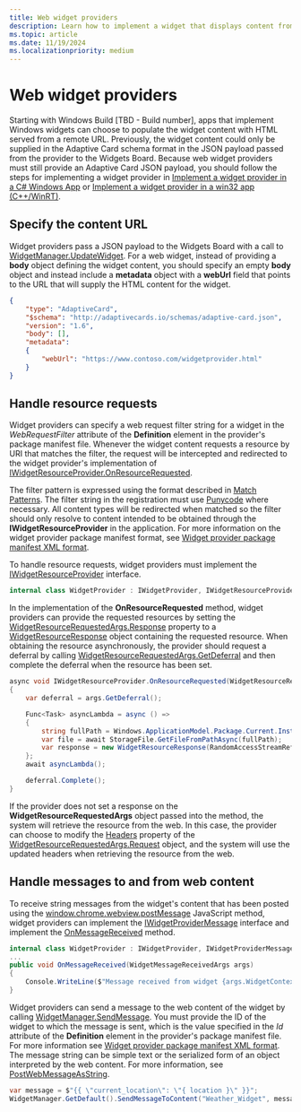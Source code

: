 ```yaml
---
title: Web widget providers
description: Learn how to implement a widget that displays content from a web source 
ms.topic: article
ms.date: 11/19/2024
ms.localizationpriority: medium
---
```


# Web widget providers

Starting with Windows Build [TBD - Build number], apps that implement Windows widgets can choose to populate the widget content with HTML served from a remote URL. Previously, the widget content could only be supplied in the Adaptive Card schema format in the JSON payload passed from the provider to the Widgets Board. Because web widget providers must still provide an Adaptive Card JSON payload, you should follow the steps for implementing a widget provider in [Implement a widget provider in a C# Windows App](implement-widget-provider-cs.md) or [Implement a widget provider in a win32 app (C++/WinRT)](implement-widget-provider-win32.md).

## Specify the content URL

Widget providers pass a JSON payload to the Widgets Board with a call to [WidgetManager.UpdateWidget](/windows/windows-app-sdk/api/winrt/microsoft.windows.widgets.providers.widgetmanager.updatewidget). For a web widget, instead of providing a **body** object defining the widget content, you should specify an empty **body** object and instead include a **metadata** object with a **webUrl** field that points to the URL that will supply the HTML content for the widget.

```json
{ 
    "type": "AdaptiveCard", 
    "$schema": "http://adaptivecards.io/schemas/adaptive-card.json", 
    "version": "1.6", 
    "body": [], 
    "metadata": 
    { 
        "webUrl": "https://www.contoso.com/widgetprovider.html" 
    } 
} 
```

## Handle resource requests

Widget providers can specify a web request filter string for a widget in the *WebRequestFilter* attribute of the **Definition** element in the provider's package manifest file. Whenever the widget content requests a resource by URI that matches the filter, the request will be intercepted and redirected to the widget provider's implementation of [IWidgetResourceProvider.OnResourceRequested](/windows/windows-app-sdk/api/winrt/microsoft.windows.widgets.providers.iwidgetresourceprovider.onresourcerequested).

The filter pattern is expressed using the format described in [Match Patterns](https://developer.mozilla.org/en-US/docs/Mozilla/Add-ons/WebExtensions/Match_patterns). The filter string in the registration must use [Punycode](https://en.wikipedia.org/wiki/Punycode) where necessary. All content types will be redirected when matched so the filter should only resolve to content intended to be obtained through the **IWidgetResourceProvider** in the application. For more information on the widget provider package manifest format, see [Widget provider package manifest XML format](/windows/apps/develop/widgets/widget-provider-manifest).

To handle resource requests, widget providers must implement the [IWidgetResourceProvider](/windows/windows-app-sdk/api/winrt/microsoft.windows.widgets.providers.iwidgetresourceprovider) interface.

```csharp
internal class WidgetProvider : IWidgetProvider, IWidgetResourceProvider
```

In the implementation of the **OnResourceRequested** method, widget providers can provide the requested resources by setting the [WidgetResourceRequestedArgs.Response](/windows/windows-app-sdk/api/winrt/microsoft.windows.widgets.providers.widgetresourcerequestedargs.response) property to a [WidgetResourceResponse](/windows/windows-app-sdk/api/winrt/microsoft.windows.widgets.providers.widgetresourceresponse) object containing the requested resource. When obtaining the resource asynchronously, the provider should request a deferral by calling [WidgetResourceRequestedArgs.GetDeferral](/windows/windows-app-sdk/api/winrt/microsoft.windows.widgets.providers.widgetresourcerequestedargs.getdeferral) and then complete the deferral when the resource has been set.

```csharp
async void IWidgetResourceProvider.OnResourceRequested(WidgetResourceRequestedArgs args)
{
    var deferral = args.GetDeferral();

    Func<Task> asyncLambda = async () =>
    {
        string fullPath = Windows.ApplicationModel.Package.Current.InstalledPath + "/Assets/image.png";
        var file = await StorageFile.GetFileFromPathAsync(fullPath);
        var response = new WidgetResourceResponse(RandomAccessStreamReference.CreateFromFile(file), "OK", 200);
    };
    await asyncLambda();

    deferral.Complete();
}
```

If the provider does not set a response on the **WidgetResourceRequestedArgs** object passed into the method, the system will retrieve the resource from the web. In this case, the provider can choose to modify the [Headers](/windows/windows-app-sdk/api/winrt/microsoft.windows.widgets.providers.widgetresourcerequestedargs.headers) property of the [WidgetResourceRequestedArgs.Request](/windows/windows-app-sdk/api/winrt/microsoft.windows.widgets.providers.widgetresourcerequestedargs.request) object, and the system will use the updated headers when retrieving the resource from the web.

## Handle messages to and from web content

To receive string messages from the widget's content that has been posted using the [window.chrome.webview.postMessage](/microsoft-edge/webview2/reference/javascript/webview) JavaScript method, widget providers can implement the [IWidgetProviderMessage](/windows/windows-app-sdk/api/winrt/microsoft.windows.widgets.providers.iwidgetprovidermessage) interface and implement the [OnMessageReceived](/windows/windows-app-sdk/api/winrt/microsoft.windows.widgets.providers.iwidgetprovidermessage.onmessagereceived) method.

```csharp
internal class WidgetProvider : IWidgetProvider, IWidgetProviderMessage
...
public void OnMessageReceived(WidgetMessageReceivedArgs args)
{
    Console.WriteLine($"Message received from widget {args.WidgetContext.Id}: {args.Message}");
}
```

Widget providers can send a message to the web content of the widget by calling [WidgetManager.SendMessage](/windows/windows-app-sdk/api/winrt/microsoft.windows.widgets.providers.widgetmanager.sendmessage). You must provide the ID of the widget to which the message is sent, which is the value specified in the *Id* attribute of the **Definition** element in the provider's package manifest file. For more information see [Widget provider package manifest XML format](/windows/apps/develop/widgets/widget-provider-manifest). The message string can be simple text or the serialized form of an object interpreted by the web content. For more information, see [PostWebMessageAsString](/dotnet/api/microsoft.web.webview2.core.corewebview2.postwebmessageasstring).

```csharp
var message = $"{{ \"current_location\": \"{ location }\" }}";
WidgetManager.GetDefault().SendMessageToContent("Weather_Widget", message);
```












